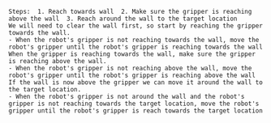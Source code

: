 
    Steps:  1. Reach towards wall  2. Make sure the gripper is reaching above the wall  3. Reach around the wall to the target location
    We will need to clear the wall first, so start by reaching the gripper towards the wall.
    - When the robot's gripper is not reaching towards the wall, move the robot's gripper until the robot's gripper is reaching towards the wall
    When the gripper is reaching towards the wall, make sure the gripper is reaching above the wall.
    - When the robot's gripper is not reaching above the wall, move the robot's gripper until the robot's gripper is reaching above the wall
    If the wall is now above the gripper we can move it around the wall to the target location.
    - When the robot's gripper is not around the wall and the robot's gripper is not reaching towards the target location, move the robot's gripper until the robot's gripper is reach towards the target location